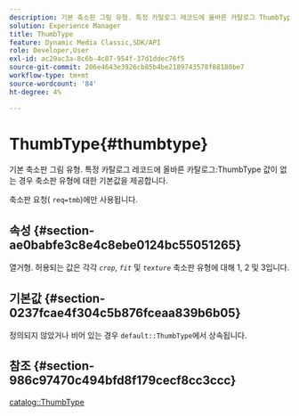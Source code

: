```yaml
---
description: 기본 축소판 그림 유형. 특정 카탈로그 레코드에 올바른 카탈로그 ThumbType 값이 없는 경우 축소판 유형에 대한 기본값을 제공합니다.
solution: Experience Manager
title: ThumbType
feature: Dynamic Media Classic,SDK/API
role: Developer,User
exl-id: ac29ac3a-8c6b-4c87-954f-37d1ddec76f5
source-git-commit: 206e4643e3926cb85b4be2189743578f88180be7
workflow-type: tm+mt
source-wordcount: '84'
ht-degree: 4%

---
```


# ThumbType{#thumbtype}

기본 축소판 그림 유형. 특정 카탈로그 레코드에 올바른 카탈로그:ThumbType 값이 없는 경우 축소판 유형에 대한 기본값을 제공합니다.

축소판 요청( `req=tmb`)에만 사용됩니다.

## 속성 {#section-ae0babfe3c8e4c8ebe0124bc55051265}

열거형. 허용되는 값은 각각 *`crop`*, *`fit`* 및 *`texture`* 축소판 유형에 대해 1, 2 및 3입니다.

## 기본값 {#section-0237fcae4f304c5b876fceaa839b6b05}

정의되지 않았거나 비어 있는 경우 `default::ThumbType`에서 상속됩니다.

## 참조 {#section-986c97470c494bfd8f179cecf8cc3ccc}

[catalog::ThumbType](../../../../../is-api/image-catalog/image-serving-api-ref/c-image-catalog-reference/c-image-svg-data-reference/c-image-data-reference/r-thumbtype-cat.md#reference-41149ddffc8749cba2f8d9c8e2611e03)
